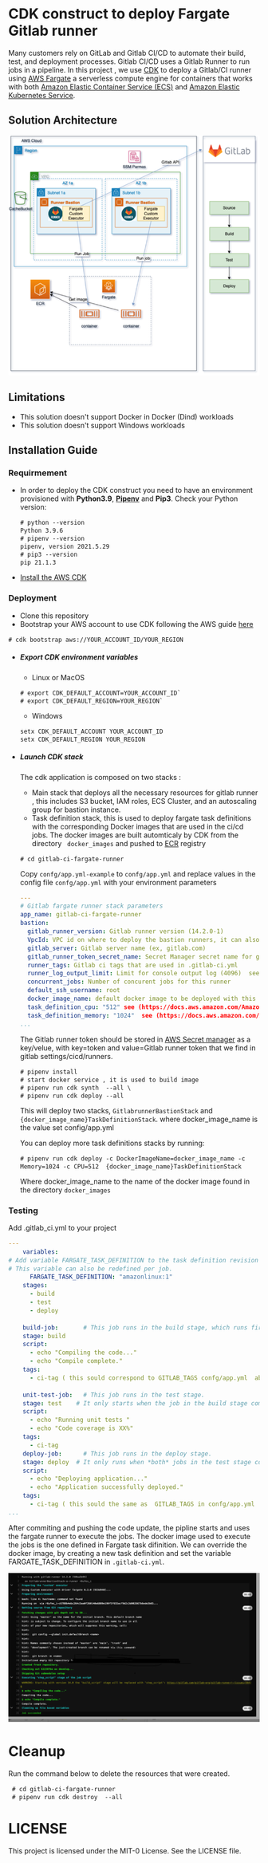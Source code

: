 # CDK construct to deploy Fargate Gitlab runner

Many customers rely on GitLab and Gitlab CI/CD to automate their build, test, and deployment processes.  Gitlab CI/CD uses a Gitlab Runner to run jobs in a pipeline. In this project , we use [CDK](https://www.google.com/url?sa=t&rct=j&q=&esrc=s&source=web&cd=&cad=rja&uact=8&ved=2ahUKEwjvqs2Z8I_zAhUPZMAKHUNHCsMQFnoECAQQAw&url=https%3A%2F%2Faws.amazon.com%2Fcdk%2F&usg=AOvVaw2tPZlF03QH3o_EKwTkN7cO)  to deploy a Gitlab/CI  runner  using  [AWS Fargate](https://aws.amazon.com/fargate/)  a serverless compute engine for containers that works with both [Amazon Elastic Container Service (ECS)](https://aws.amazon.com/ecs/) and [Amazon Elastic Kubernetes Service](https://aws.amazon.com/eks/).

## Solution Architecture 
![Architecture](/docs/img/GitlabCIRunnerFargate.png)

## Limitations
- This solution doesn't support  Docker in Docker (Dind) workloads 
- This solution doesn't support Windows workloads
## Installation Guide
### Requirmement

- In order to deploy the CDK construct  you need to have an environment provisioned with **Python3.9**, [**Pipenv**](https://pipenv.pypa.io/en/latest/) and  **Pip3**. 
Check your Python version:  
    ```
    # python --version 
    Python 3.9.6
    # pipenv --version
    pipenv, version 2021.5.29
    # pip3 --version
    pip 21.1.3
    ``` 
- [Install the AWS CDK](https://docs.aws.amazon.com/cdk/latest/guide/getting_started.html)
### Deployment
- Clone this repository 
- Bootstrap your AWS account to use CDK following the AWS guide [here](https://docs.aws.amazon.com/cdk/latest/guide/bootstrapping.html)
```
# cdk bootstrap aws://YOUR_ACCOUNT_ID/YOUR_REGION
``` 
- ##### Export CDK environment variables
    - Linux or MacOS
    ``` 
    # export CDK_DEFAULT_ACCOUNT=YOUR_ACCOUNT_ID`
    # export CDK_DEFAULT_REGION=YOUR_REGION`
    ``` 
    - Windows
    ``` 
    setx CDK_DEFAULT_ACCOUNT YOUR_ACCOUNT_ID
    setx CDK_DEFAULT_REGION YOUR_REGION
    ``` 

- ##### Launch CDK stack
    The cdk application is composed on two stacks :
    - Main stack that deploys all the necessary resources for  gitlab runner , this includes S3 bucket, IAM roles, ECS Cluster, and an autoscaling group for bastion instance.
    - Task definition stack, this is used to deploy fargate task definitions with the corresponding Docker images that are used in the ci/cd jobs. The docker images are built  automticaly by  CDK from the directory ` docker_images` and pushed to [ECR](https://aws.amazon.com/ecr/) registry
    ``` 
    # cd gitlab-ci-fargate-runner
    ```
    Copy `confg/app.yml-example` to `confg/app.yml` and replace values in the config file `confg/app.yml` with your environment parameters
    ```yaml
    ---
    # Gitlab fargate runner stack parameters
    app_name: gitlab-ci-fargate-runner
    bastion:
      gitlab_runner_version: Gitlab runner version (14.2.0-1)
      VpcId: VPC id on where to deploy the bastion runners, it can also be provided by cdk -c
      gitlab_server: Gitlab server name (ex, gitlab.com)
      gitlab_runner_token_secret_name: Secret Manager secret name for gitlab token
      runner_tags: Gitlab ci tags that are used in .gitlab-ci.yml
      runner_log_output_limit: Limit for console output log (4096)  see (https://docs.gitlab.com/runner/configuration/advanced-configuration.html)
      concurrent_jobs: Number of concurent jobs for this runner
      default_ssh_username: root
      docker_image_name: default docker image to be deployed with this stack, the images are in docker_images directory
      task_definition_cpu: "512" see (https://docs.aws.amazon.com/AmazonECS/latest/developerguide/task_definition_parameters.html)
      task_definition_memory: "1024"  see (https://docs.aws.amazon.com/AmazonECS/latest/developerguide/task_definition_parameters.html)
    ...
    ```
    The Gitlab runner token should be stored in [AWS Secret manager](https://aws.amazon.com/secrets-manager/?nc1=h_ls)  as a key/velue, with key=token and value=Gitlab runner token that we find in gitlab settings/cicd/runners.
    ``` 
    # pipenv install
    # start docker service , it is used to build image 
    # pipenv run cdk synth  --all \
    # pipenv run cdk deploy --all
    
    ``` 
    This will deploy two stacks, `GitlabrunnerBastionStack` and `{docker_image_name}TaskDefinitionStack`.  where docker_image_name is the value set config/app.yml

    You can deploy more task definitions stacks by running:
    ``` 
    # pipenv run cdk deploy -c DockerImageName=docker_image_name -c Memory=1024 -c CPU=512  {docker_image_name}TaskDefinitionStack
    ``` 
    Where docker_image_name to the name of the docker image found in the directory `docker_images`
### Testing
Add  .gitlab_ci.yml to your project 
```yaml
---
    variables:
# Add variable FARGATE_TASK_DEFINITION to the task definition revision deployed in the stack above.
# This variable can also be redefined per job.
      FARGATE_TASK_DEFINITION: "amazonlinux:1"
    stages:         
      - build
      - test
      - deploy

    build-job:       # This job runs in the build stage, which runs first.
    stage: build
    script:
      - echo "Compiling the code..."
      - echo "Compile complete."
    tags:
      - ci-tag ( this sould correspond to GITLAB_TAGS confg/app.yml  above)

    unit-test-job:   # This job runs in the test stage.
    stage: test    # It only starts when the job in the build stage completes successfully.
    script:
      - echo "Running unit tests "
      - echo "Code coverage is XX%"
    tags:
      - ci-tag
    deploy-job:      # This job runs in the deploy stage.
    stage: deploy  # It only runs when *both* jobs in the test stage complete successfully.
    script:
      - echo "Deploying application..."
      - echo "Application successfully deployed."
    tags:
      - ci-tag ( this sould the same as  GITLAB_TAGS in confg/app.yml  above)
...
```
After commiting and pushing the code update, the pipline starts  and uses the fargate runner to execute the jobs. The docker image used to execute the jobs is the one defined in Fargate task difinition. We can override the docker image, by creating a new task definition and set the variable FARGATE_TASK_DEFINITION in `.gitlab-ci.yml`.

![Results](/docs/img/gitlab-pipeline-screenshot.png)
# Cleanup
Run the command below to delete the resources that were created.
   ``` 
    # cd gitlab-ci-fargate-runner
    # pipenv run cdk destroy  --all  
  ``` 
# LICENSE
This project is licensed under the MIT-0 License. See the LICENSE file.

